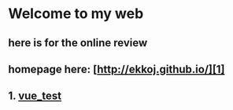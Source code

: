 # Welcome to my web

## here is for the online review
## homepage here: [http://ekkoj.github.io/][1]
## 1. [vue_test][2]


[1]:http://ekkoj.github.io
[2]:http://ekkoj.github.io/vue_test/